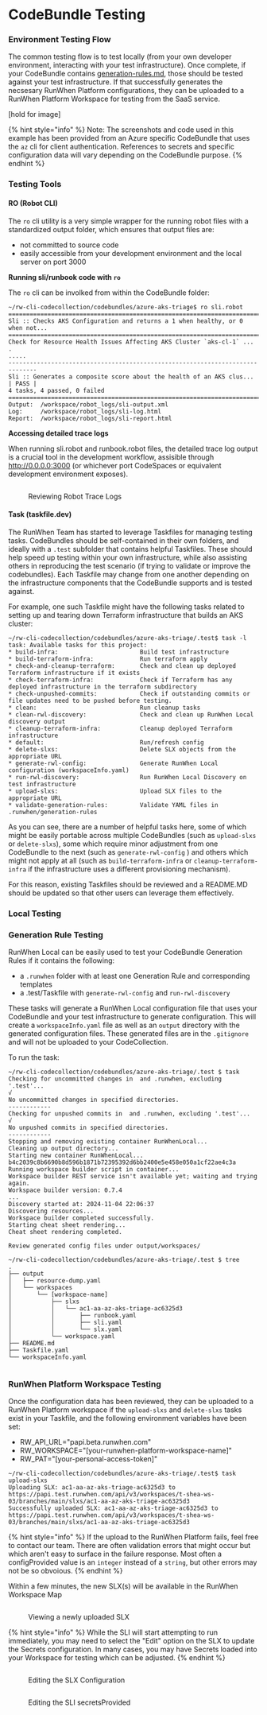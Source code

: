 # CodeBundle Testing

### Environment Testing Flow

The common testing flow is to test locally (from your own developer environment, interacting with your test infrastructure). Once complete, if your CodeBundle contains [generation-rules.md](generation-rules.md "mention"), those should be tested against your test infrastructure. If that successfully generates the necsesary RunWhen Platform configurations, they can be uploaded to a RunWhen Platform Workspace for testing from the SaaS service.&#x20;



\[hold for image]



{% hint style="info" %}
Note: The screenshots and code used in this example has been provided from an Azure specific CodeBundle that uses the `az` cli for client authentication. References to secrets and specific configuration data will vary depending on the CodeBundle purpose.
{% endhint %}



### Testing Tools

#### RO (Robot CLI)

The `ro` cli utility is a very simple wrapper for the running robot files with a standardized output folder, which ensures that output files are:&#x20;

* not committed to source code
* easily accessible from your development environment and the local server on port 3000

**Running sli/runbook code with `ro`**

The `ro` cli can be involked from within the CodeBundle folder:&#x20;

```
~/rw-cli-codecollection/codebundles/azure-aks-triage$ ro sli.robot 
==============================================================================
Sli :: Checks AKS Configuration and returns a 1 when healthy, or 0 when not...
==============================================================================
Check for Resource Health Issues Affecting AKS Cluster `aks-cl-1` ... .
.....
------------------------------------------------------------------------------
Sli :: Generates a composite score about the health of an AKS clus... | PASS |
4 tasks, 4 passed, 0 failed
==============================================================================
Output:  /workspace/robot_logs/sli-output.xml
Log:     /workspace/robot_logs/sli-log.html
Report:  /workspace/robot_logs/sli-report.html
```

**Accessing detailed trace logs**

When running sli.robot and runbook.robot files, the detailed trace log output is a crucial tool in the development workflow, assisible through http://0.0.0.0:3000 (or whichever port CodeSpaces or equivalent development environment exposes).&#x20;

<figure><img src="../.gitbook/assets/image (7).png" alt=""><figcaption><p>Reviewing Robot Trace Logs</p></figcaption></figure>

#### Task (taskfile.dev)

The RunWhen Team has started to leverage Taskfiles for managing testing tasks. CodeBundles should be self-contained in their own folders, and ideally with a `.test` subfolder that contains helpful Taskfiles. These should help speed up testing within your own infrastructure, while also assisting others in reproducing the test scenario (if trying to validate or improve the codebundles). Each Taskfile may change from one another depending on the infrastructure components that the CodeBundle supports and is tested against.&#x20;

For example, one such Taskfile might have the following tasks related to setting up and tearing down Terraform infrastructure that builds an AKS cluster:&#x20;

```
~/rw-cli-codecollection/codebundles/azure-aks-triage/.test$ task -l 
task: Available tasks for this project:
* build-infra:                       Build test infrastructure
* build-terraform-infra:             Run terraform apply
* check-and-cleanup-terraform:       Check and clean up deployed Terraform infrastructure if it exists
* check-terraform-infra:             Check if Terraform has any deployed infrastructure in the terraform subdirectory
* check-unpushed-commits:            Check if outstanding commits or file updates need to be pushed before testing.
* clean:                             Run cleanup tasks
* clean-rwl-discovery:               Check and clean up RunWhen Local discovery output
* cleanup-terraform-infra:           Cleanup deployed Terraform infrastructure
* default:                           Run/refresh config
* delete-slxs:                       Delete SLX objects from the appropriate URL
* generate-rwl-config:               Generate RunWhen Local configuration (workspaceInfo.yaml)
* run-rwl-discovery:                 Run RunWhen Local Discovery on test infrastructure
* upload-slxs:                       Upload SLX files to the appropriate URL
* validate-generation-rules:         Validate YAML files in .runwhen/generation-rules
```

As you can see, there are a number of helpful tasks here, some of which might be easily portable across multiple CodeBundles (such as `upload-slxs` or `delete-slxs`), some which require minor adjustment from one CodeBundle to the next (such as `generate-rwl-config` ) and others which might not apply at all (such as `build-terraform-infra`  or `cleanup-terraform-infra` if the infrastructure uses a different provisioning mechanism).&#x20;

For this reason, existing Taskfiles should be reviewed and a README.MD should be updated so that other users can leverage them effectively.&#x20;

### Local Testing

###

### Generation Rule Testing

RunWhen Local can be easily used to test your CodeBundle Generation Rules if it contains the following:

* a `.runwhen` folder with at least one Generation Rule and corresponding templates
* a .test/Taskfile with `generate-rwl-config` and `run-rwl-discovery`

These tasks will generate a RunWhen Local configuration file that uses your CodeBundle and your test infrastructure to generate configuration. This will create a `workspaceInfo.yaml` file as well as an `output` directory with the generated configuration files. These generated files are in the `.gitignore` and will not be uploaded to your CodeCollection.&#x20;

To run the task:&#x20;

```
~/rw-cli-codecollection/codebundles/azure-aks-triage/.test $ task
Checking for uncommitted changes in  and .runwhen, excluding '.test'...
√
No uncommitted changes in specified directories.
------------
Checking for unpushed commits in  and .runwhen, excluding '.test'...
√
No unpushed commits in specified directories.
------------
Stopping and removing existing container RunWhenLocal...
Cleaning up output directory...
Starting new container RunWhenLocal...
b4c2039c8b6690b8d596b1871b72395392d6bb2400e5e458e050a1cf22ae4c3a
Running workspace builder script in container...
Workspace builder REST service isn't available yet; waiting and trying again.
Workspace builder version: 0.7.4
...
Discovery started at: 2024-11-04 22:06:37 
Discovering resources...
Workspace builder completed successfully.
Starting cheat sheet rendering...
Cheat sheet rendering completed.

Review generated config files under output/workspaces/
```

```
~/rw-cli-codecollection/codebundles/azure-aks-triage/.test $ tree 
.
├── output
│   ├── resource-dump.yaml
│   └── workspaces
│       └── [workspace-name]
│           ├── slxs
│           │   └── ac1-aa-az-aks-triage-ac6325d3
│           │       ├── runbook.yaml
│           │       ├── sli.yaml
│           │       └── slx.yaml
│           └── workspace.yaml
├── README.md
├── Taskfile.yaml
└── workspaceInfo.yaml


```

### RunWhen Platform Workspace Testing

Once the configuration data has been reviewed, they can be uploaded to a RunWhen Platform workspace if the `upload-slxs` and `delete-slxs` tasks exist in your Taskfile, and the following environment variables have been set:&#x20;

* RW\_API\_URL="papi.beta.runwhen.com"
* RW\_WORKSPACE="\[your-runwhen-platform-workspace-name]"
* RW\_PAT="\[your-personal-access-token]"

```
~/rw-cli-codecollection/codebundles/azure-aks-triage/.test$ task upload-slxs
Uploading SLX: ac1-aa-az-aks-triage-ac6325d3 to https://papi.test.runwhen.com/api/v3/workspaces/t-shea-ws-03/branches/main/slxs/ac1-aa-az-aks-triage-ac6325d3
Successfully uploaded SLX: ac1-aa-az-aks-triage-ac6325d3 to https://papi.test.runwhen.com/api/v3/workspaces/t-shea-ws-03/branches/main/slxs/ac1-aa-az-aks-triage-ac6325d3
```

{% hint style="info" %}
If the upload to the RunWhen Platform fails, feel free to contact our team. There are often validation errors that might occur but which aren't easy to surface in the failure response. Most often a configProvided value is an `integer` instead of a `string`, but other errors may not be so obvoious.&#x20;
{% endhint %}

Within a few minutes, the new SLX(s) will be available in the RunWhen Workspace Map

<figure><img src="../.gitbook/assets/image (8).png" alt=""><figcaption><p>Viewing a newly uploaded SLX</p></figcaption></figure>

{% hint style="info" %}
While the SLI will start attempting to run immediately, you may need to select the "Edit" option on the SLX to update the Secrets configuration. In many cases, you may have Secrets loaded into your Workspace for testing which can be adjusted.&#x20;
{% endhint %}

<figure><img src="../.gitbook/assets/image (9).png" alt=""><figcaption><p>Editing the SLX Configuration</p></figcaption></figure>

<figure><img src="../.gitbook/assets/image (10).png" alt=""><figcaption><p>Editing the SLI secretsProvided</p></figcaption></figure>
